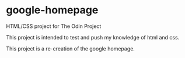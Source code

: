 # google-homepage
HTML/CSS project for The Odin Project

This project is intended to test and push my knowledge of html and css.

This project is a re-creation of the google homepage.

